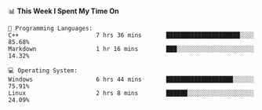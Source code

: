 
<!--START_SECTION:waka-->
📊 **This Week I Spent My Time On** 

```text
💬 Programming Languages: 
C++                      7 hrs 36 mins       █████████████████████░░░░   85.68% 
Markdown                 1 hr 16 mins        ███░░░░░░░░░░░░░░░░░░░░░░   14.32%

💻 Operating System: 
Windows                  6 hrs 44 mins       ███████████████████░░░░░░   75.91% 
Linux                    2 hrs 8 mins        ██████░░░░░░░░░░░░░░░░░░░   24.09%

```


<!--END_SECTION:waka-->
